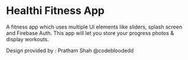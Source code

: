 # Healthi Fitness App

A fitness app which uses multiple UI elements like sliders, splash screen and Firebase Auth. This app will let you store your progress photos & display workouts.

Design provided by : Pratham Shah @codebloodedd

